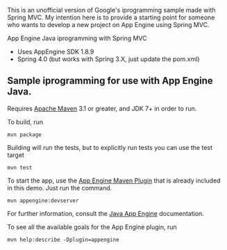 This is an unofficial version of Google's iprogramming sample made with Spring MVC. My intention here is to provide a starting point for someone who wants to develop a new project on App Engine using Spring MVC.

App Engine Java iprogramming with Spring MVC

* Uses AppEngine SDK 1.8.9
* Spring 4.0 (but works with Spring 3.X, just update the pom.xml)


## Sample iprogramming for use with App Engine Java.

Requires [Apache Maven](http://maven.apache.org) 3.1 or greater, and JDK 7+ in order to run.

To build, run

    mvn package

Building will run the tests, but to explicitly run tests you can use the test target

    mvn test

To start the app, use the [App Engine Maven Plugin](http://code.google.com/p/appengine-maven-plugin/) that is already included in this demo.  Just run the command.

    mvn appengine:devserver

For further information, consult the [Java App Engine](https://developers.google.com/appengine/docs/java/overview) documentation.

To see all the available goals for the App Engine plugin, run

    mvn help:describe -Dplugin=appengine